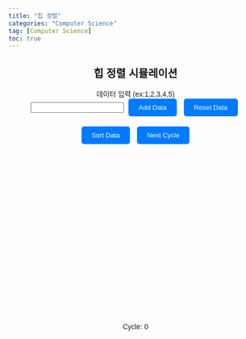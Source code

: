 ```yaml
---
title: "힙 정렬"
categories: "Computer Science"
tag: [Computer Science]
toc: true
---
```


<html lang="en">
<head>
<meta charset="UTF-8">
<meta name="viewport" content="width=device-width, initial-scale=1.0">
<title>힙 정렬 시뮬레이션</title>

<style>
  body {
    font-family: Arial, sans-serif;
  }
  .container {
    max-width: 600px;
    margin: 0 auto;
    text-align: center;
    position: relative;
  }
  .input-container {
    margin-bottom: 20px;
  }
  .button {
    padding: 10px 20px;
    background-color: #007bff;
    color: #fff;
    border: none;
    border-radius: 5px;
    cursor: pointer;
    margin: 0 5px;
  }
  .button:hover {
    background-color: #0056b3;
  }
  #chart-container {
    margin-top: 30px;
    position: relative;
    height: 300px; /* Adjust height for visualization */
  }
  .bar {
    position: absolute;
    bottom: 0;
    background-color: #007bff;
    border-top-left-radius: 10px;
    border-top-right-radius: 10px;
    text-align: center;
    width: calc((100% - 40px) / var(--num-bars)); /* Adjusted spacing between bars */
    margin-right: 20px; /* Adjusted spacing between bars */
  }
  .bar-text {
    position: absolute;
    top: -20px; /* Adjusted position to be above the bar */
    width: 100%;
    text-align: center;
  }
  .cycle-counter {
    position: absolute;
    bottom: -40px;
    right: 0;
    width: 100%;
  }
</style>
</head>
<body>
<div class="container">
  <h2>힙 정렬 시뮬레이션</h2>
  <div class="input-container">
    <label for="data-input">데이터 입력 (ex:1,2,3,4,5)</label><br>
    <input type="text" id="data-input">
    <button class="button" onclick="addData()">Add Data</button>
    <button class="button" onclick="resetData()">Reset Data</button>
  </div>
  <button class="button" onclick="sortData()">Sort Data</button>
  <button class="button" onclick="nextCycle()">Next Cycle</button>
  <div id="chart-container"></div>
  <div class="cycle-counter">Cycle: <span id="cycle-counter">0</span></div>
</div>

<script>
let data = [];
let currentStep = 0;
let cycleCount = 0;

function drawChart() {
  const chartContainer = document.getElementById('chart-container');
  chartContainer.innerHTML = '';
  const maxValue = Math.max(...data);
  data.forEach((value, index) => {
    const bar = document.createElement('div');
    bar.className = 'bar';
    bar.style.height = `${(value / maxValue) * 100}%`; // Adjust height for visualization
    bar.style.left = `${(index * 100) / data.length}%`;
    bar.style.setProperty('--num-bars', data.length);
    chartContainer.appendChild(bar);
    
    const barText = document.createElement('div'); // Added element for text above the bar
    barText.className = 'bar-text';
    barText.textContent = value;
    bar.appendChild(barText);
  });
}

function addData() {
  const input = document.getElementById('data-input').value.trim();
  const newData = input.split(',').map(str => parseInt(str.trim()));
  data = data.concat(newData.filter(num => !isNaN(num)));
  drawChart();
}

function resetData() {
  data = [];
  drawChart();
  resetCycleCount();
}

function resetCycleCount() {
  cycleCount = 0;
  document.getElementById('cycle-counter').textContent = cycleCount;
}

async function sortData() {
  currentStep = 0;
  resetCycleCount();
  const n = data.length;

  // Build heap
  for (let i = Math.floor(n / 2) - 1; i >= 0; i--)
    await heapify(n, i);

  // One by one extract an element from heap
  for (let i = n - 1; i > 0; i--) {
    // Move current root to end
    await swap(0, i);
    drawChart();

    // call max heapify on the reduced heap
    await heapify(i, 0);
  }

  // Done sorting
  drawChart();
}

async function heapify(n, i) {
  let largest = i; // Initialize largest as root
  let l = 2 * i + 1; // left = 2*i + 1
  let r = 2 * i + 2; // right = 2*i + 2

  // If left child is larger than root
  if (l < n && data[l] > data[largest])
    largest = l;

  // If right child is larger than largest so far
  if (r < n && data[r] > data[largest])
    largest = r;

  // If largest is not root
  if (largest !== i) {
    await swap(i, largest);
    drawChart();

    // Recursively heapify the affected sub-tree
    await heapify(n, largest);
  }
}

async function swap(i, j) {
  await sleep(100); // Adjust speed of sorting
  const temp = data[i];
  data[i] = data[j];
  data[j] = temp;
}

function nextCycle() {
  // Not implemented for heap sort as it's not practical to show individual steps
  alert("Next Cycle function is not available for Heap Sort!");
}

function sleep(ms) {
  return new Promise(resolve => setTimeout(resolve, ms));
}
</script>
</body>
</html>
